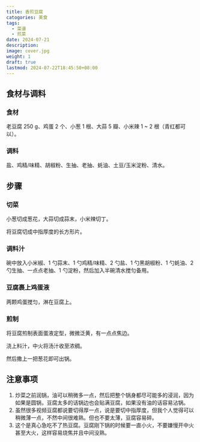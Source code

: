 ```yaml
---
title: 香煎豆腐
catogories: 美食
tags:
  - 菜谱
  - 煎菜
date: 2024-07-21
description: 
image: cover.jpg
weight: 1
draft: true
lastmod: 2024-07-22T18:45:50+08:00
---
```


## 食材与调料

### 食材

老豆腐 250 g、鸡蛋 2 个、小葱 1 根、大蒜 5 瓣、小米辣 1 ~ 2 根（青红都可以）。

### 调料

盐、鸡精/味精、胡椒粉、生抽、老抽、蚝油、土豆/玉米淀粉、清水。

## 步骤

### 切菜

小葱切成葱花，大蒜切成蒜末，小米辣切丁。

将豆腐切成中指厚度的长方形片。

### 调料汁

碗中放入小米椒、1 勺蒜末、1 勺鸡精/味精、2 勺盐、1 勺黑胡椒粉、1 勺蚝油、2 勺生抽、一点点老抽、1 勺淀粉，然后加入半碗清水搅匀备用。

### 豆腐裹上鸡蛋液

两颗鸡蛋搅匀，淋在豆腐上。

### 煎制

将豆腐煎制表面蛋液定型，微微泛黄，有一点点焦边。

浇上料汁，中火将汤汁收至浓稠。

然后撒上一把葱花即可出锅。

## 注意事项

1. 炒菜之前润锅，油可以稍微多一点，然后把整个锅身都尽可能多的浸润，因为如果是圆锅，豆腐太多的话锅边也会贴满豆腐，如果没有油的话容易沾锅。
2. 虽然很多视频豆腐都说要切得厚一点，说是要切中指厚度，但我个人觉得可以稍微薄一点，不然中间很难熟。但也不要太薄，豆腐容易碎。
3. 这个是真心急吃不了热豆腐。豆腐刚下锅的时候要一直小火，不要嫌慢开中火甚至大火，这样容易烧焦并且中间没熟。



